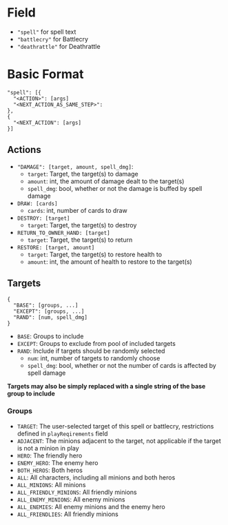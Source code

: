 # Field
- `"spell"` for spell text
- `"battlecry"` for Battlecry
- `"deathrattle"` for Deathrattle

# Basic Format
```
"spell": [{
  "<ACTION>": [args]
  "<NEXT_ACTION_AS_SAME_STEP>":
},
{
  "<NEXT_ACTION": [args]
}]
```

## Actions
- `"DAMAGE": [target, amount, spell_dmg]`:
  - `target`: Target, the target(s) to damage
  - `amount`: int, the amount of damage dealt to the target(s)
  - `spell_dmg`: bool, whether or not the damage is buffed by spell damage
- `DRAW: [cards]`
  - `cards`: int, number of cards to draw
- `DESTROY: [target]`
  - `target`: Target, the target(s) to destroy
- `RETURN_TO_OWNER_HAND: [target]`
  - `target`: Target, the target(s) to return
- `RESTORE: [target, amount]`
  - `target`: Target, the target(s) to restore health to
  - `amount`: int, the amount of health to restore to the target(s)

## Targets
```
{
  "BASE": [groups, ...]
  "EXCEPT": [groups, ...]
  "RAND": [num, spell_dmg]
}
```

- `BASE`: Groups to include
- `EXCEPT`: Groups to exclude from pool of included targets
- `RAND`: Include if targets should be randomly selected
  - `num`: int, number of targets to randomly choose
  - `spell_dmg`: bool, whether or not the number of cards is affected by spell damage

**Targets may also be simply replaced with a single string of the base group to include**

### Groups
- `TARGET`: The user-selected target of this spell or battlecry, restrictions defined in `playReqirements` field
- `ADJACENT`: The minions adjacent to the target, not applicable if the target is not a minion in play
- `HERO`: The friendly hero
- `ENEMY_HERO`: The enemy hero
- `BOTH_HEROS`: Both heros
- `ALL`: All characters, including all minions and both heros
- `ALL_MINIONS`: All minions
- `ALL_FRIENDLY_MINIONS`: All friendly minions
- `ALL_ENEMY_MINIONS`: All enemy minions
- `ALL_ENEMIES`: All enemy minions and the enemy hero
- `ALL_FRIENDLIES`: All friendly minions
